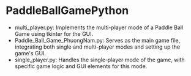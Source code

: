 # PaddleBallGamePython

- multi_player.py: Implements the multi-player mode of a Paddle Ball Game using tkinter for the GUI.
- Paddle_Ball_Game_PhuongNam.py: Serves as the main game file, integrating both single and multi-player modes and setting up the game's GUI.
- single_player.py: Handles the single-player mode of the game, with specific game logic and GUI elements for this mode.
